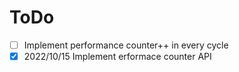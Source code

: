 # ToDo

- [ ] Implement performance counter++ in every cycle
- [x] 2022/10/15 Implement erformace counter API 
